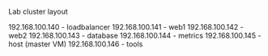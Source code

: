 Lab cluster layout

192.168.100.140 - loadbalancer
192.168.100.141 - web1
192.168.100.142 - web2
192.168.100.143 - database
192.168.100.144 - metrics
192.168.100.145 - host (master VM)
192.168.100.146 - tools